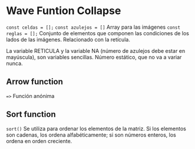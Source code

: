 # Wave Funtion Collapse

`const celdas = [];` 
`const azulejos = []` Array para las imágenes
`const reglas = [];` Conjunto de elementos que componen las condiciones de los lados de las imágenes. Relacionado con la retícula.

La variable RETICULA y la variable NA (número de azulejos debe estar en mayúscula), son variables sencillas. Número estático, que no va a variar nunca.

## Arrow function 

`=>` Función anónima

## Sort function

`sort()` Se utiliza para ordenar los elementos de la matriz. 
Si los elementos son cadenas, los ordena alfabéticamente; si son números enteros, los ordena en orden creciente.
